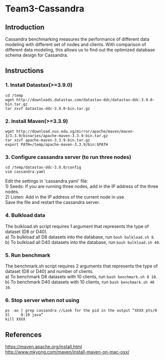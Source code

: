 # Team3-Cassandra

## Introduction
Cassandra benchmarking measures the performance of different data modeling with different set of nodes and clients. With comparison of different data modeling, this allows us to find out the optimized database schema design for Cassandra.

## Instructions
### 1. Install Datastax(>=3.9.0)
```
cd /temp 
wget http://downloads.datastax.com/datastax-ddc/datastax-ddc-3.9.0-bin.tar.gz
tar zxvf datastax-ddc-3.9.0-bin.tar.gz
```

### 2. Install Maven(>=3.3.9)
```
wget http://download.nus.edu.sg/mirror/apache/maven/maven-3/3.3.9/binaries/apache-maven-3.3.9-bin.tar.gz
tar xzvf apache-maven-3.3.9-bin.tar.gz
export PATH=/temp/apache-maven-3.3.9/bin:$PATH
```

### 3. Configure cassandra server (to run three nodes)
```
cd /temp/datastax-ddc-3.9.0/config
vim cassandra.yaml
```
Edit the settings in 'cassandra.yaml' file:</br>
     1) Seeds: If you are running three nodes, add in the IP address of the three nodes.</br>
     2) Listen: Add in the IP address of the current node in use.</br>
Save the file and restart the cassandra server.</br>

### 4. Bulkload data
The bulkload.sh script requires 1 argument that represents the type of dataset (D8 or D40). </br>
     a) To bulkload all D8 datasets into the database, run `bash bulkload.sh 8`. </br>
     b) To bulkload all D40 datasets into the database, run `bash bulkload.sh 40`. </br>

### 5. Run benchmark
The benchmark.sh script requires 2 arguments that represents the type of dataset (D8 or D40) and number of clients. </br>
     a) To benchmark D8 datasets with 10 clients, run `bash benchmark.sh 8 10`.</br>
     b) To benchmark D40 datasets with 10 clients, run `bash benchmark.sh 40 10`.</br>

### 6. Stop server when not using
```
ps -ax | grep cassandra //Look for the pid in the output “XXXX pts/0    Sl     0:19 java”
kill XXXX
```

## References
https://maven.apache.org/install.html </br>
http://www.mkyong.com/maven/install-maven-on-mac-osx/ </br>
